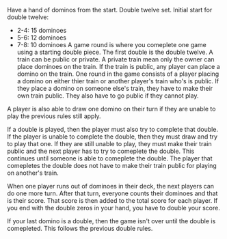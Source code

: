 Have a hand of dominos from the start.
Double twelve set.
Initial start for double twelve:
 * 2-4: 15 dominoes
 * 5-6: 12 dominoes
 * 7-8: 10 dominoes
A game round is where you comeplete one game using a starting double piece. The first double is the double twelve.
A train can be public or private. A private train mean only the owner can place dominoes on the train. If the train is public, any player can place a domino on the train.
One round in the game consists of a player placing a domino on either thier train or another player's train who's is public. If they place a domino on someone else's train, they have to make their own train public. They also have to go public if they cannot play.

A player is also able to draw one domino on their turn if they are unable to play the previous rules still apply.

If a double is played, then the player must also try to complete that double. If the player is unable to complete the double, then they must draw and try to play that one. If they are still unable to play, they must make their train public and the next player has to try to comeplete the double. This continues until someone is able to comeplete the double. The player that comepletes the double does not have to make their train public for playing on another's train.

When one player runs out of dominoes in their deck, the next players can do one more turn. After that turn, everyone counts their dominoes and that is their score. That score is then added to the total score for each player. If you end with the double zeros in your hand, you have to double your score.

If your last domino is a double, then the game isn't over until the double is comepleted. This follows the previous double rules.


